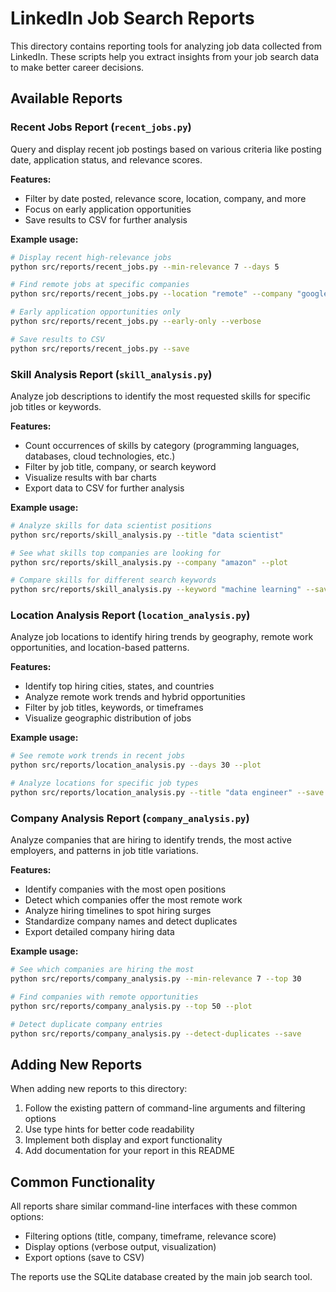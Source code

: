 # LinkedIn Job Search Reports

This directory contains reporting tools for analyzing job data collected from LinkedIn. These scripts help you extract insights from your job search data to make better career decisions.

## Available Reports

### Recent Jobs Report (`recent_jobs.py`)

Query and display recent job postings based on various criteria like posting date, application status, and relevance scores.

**Features:**
- Filter by date posted, relevance score, location, company, and more
- Focus on early application opportunities
- Save results to CSV for further analysis

**Example usage:**
```bash
# Display recent high-relevance jobs
python src/reports/recent_jobs.py --min-relevance 7 --days 5

# Find remote jobs at specific companies
python src/reports/recent_jobs.py --location "remote" --company "google"

# Early application opportunities only
python src/reports/recent_jobs.py --early-only --verbose

# Save results to CSV
python src/reports/recent_jobs.py --save
```

### Skill Analysis Report (`skill_analysis.py`)

Analyze job descriptions to identify the most requested skills for specific job titles or keywords.

**Features:**
- Count occurrences of skills by category (programming languages, databases, cloud technologies, etc.)
- Filter by job title, company, or search keyword
- Visualize results with bar charts
- Export data to CSV for further analysis

**Example usage:**
```bash
# Analyze skills for data scientist positions
python src/reports/skill_analysis.py --title "data scientist"

# See what skills top companies are looking for
python src/reports/skill_analysis.py --company "amazon" --plot

# Compare skills for different search keywords
python src/reports/skill_analysis.py --keyword "machine learning" --save
```

### Location Analysis Report (`location_analysis.py`)

Analyze job locations to identify hiring trends by geography, remote work opportunities, and location-based patterns.

**Features:**
- Identify top hiring cities, states, and countries
- Analyze remote work trends and hybrid opportunities
- Filter by job titles, keywords, or timeframes
- Visualize geographic distribution of jobs

**Example usage:**
```bash
# See remote work trends in recent jobs
python src/reports/location_analysis.py --days 30 --plot

# Analyze locations for specific job types
python src/reports/location_analysis.py --title "data engineer" --save
```

### Company Analysis Report (`company_analysis.py`)

Analyze companies that are hiring to identify trends, the most active employers, and patterns in job title variations.

**Features:**
- Identify companies with the most open positions
- Detect which companies offer the most remote work
- Analyze hiring timelines to spot hiring surges
- Standardize company names and detect duplicates
- Export detailed company hiring data

**Example usage:**
```bash
# See which companies are hiring the most
python src/reports/company_analysis.py --min-relevance 7 --top 30

# Find companies with remote opportunities
python src/reports/company_analysis.py --top 50 --plot

# Detect duplicate company entries
python src/reports/company_analysis.py --detect-duplicates --save
```

## Adding New Reports

When adding new reports to this directory:

1. Follow the existing pattern of command-line arguments and filtering options
2. Use type hints for better code readability
3. Implement both display and export functionality
4. Add documentation for your report in this README

## Common Functionality

All reports share similar command-line interfaces with these common options:

- Filtering options (title, company, timeframe, relevance score)
- Display options (verbose output, visualization)
- Export options (save to CSV)

The reports use the SQLite database created by the main job search tool. 